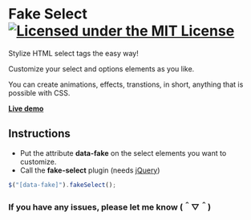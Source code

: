 # Fake Select [![Licensed under the MIT License](https://img.shields.io/badge/License-MIT-blue.svg)](https://github.com/datCloud/Fake-Select/blob/master/LICENSE)
Stylize HTML select tags the easy way!

Customize your select and options elements as you like.

You can create animations, effects, transtions, in short, anything that is possible with CSS.

**[Live demo](https://codepen.io/datCloud/pen/OJXdRvW)**

## Instructions
* Put the attribute **data-fake** on the select elements you want to customize.
* Call the **fake-select** plugin (needs [jQuery](https://jquery.com/))
```js
$("[data-fake]").fakeSelect();
```

### If you have any issues, please let me know (＾▽＾)
